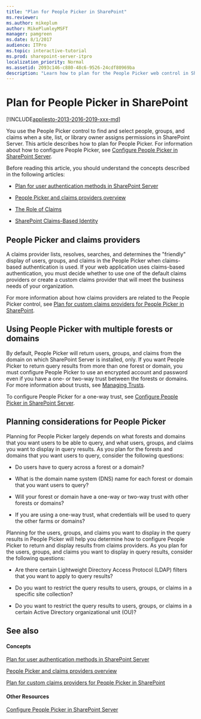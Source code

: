 ```yaml
---
title: "Plan for People Picker in SharePoint"
ms.reviewer: 
ms.author: mikeplum
author: MikePlumleyMSFT
manager: pamgreen
ms.date: 8/1/2017
audience: ITPro
ms.topic: interactive-tutorial
ms.prod: sharepoint-server-itpro
localization_priority: Normal
ms.assetid: 2093c146-c880-48c6-9526-24cdf80969ba
description: "Learn how to plan for the People Picker web control in SharePoint Server."
---
```


# Plan for People Picker in SharePoint

[!INCLUDE[appliesto-2013-2016-2019-xxx-md](../includes/appliesto-2013-2016-2019-xxx-md.md)]
  
You use the People Picker control to find and select people, groups, and claims when a site, list, or library owner assigns permissions in SharePoint Server. This article describes how to plan for People Picker. For information about how to configure People Picker, see [Configure People Picker in SharePoint Server](/previous-versions/office/sharepoint-server-2010/gg602075(v=office.14)).
  
Before reading this article, you should understand the concepts described in the following articles: 
  
- [Plan for user authentication methods in SharePoint Server](../security-for-sharepoint-server/plan-user-authentication.md)
    
- [People Picker and claims providers overview](people-picker-and-claims-providers-overview.md)
    
- [The Role of Claims](https://go.microsoft.com/fwlink/p/?LinkID=208326)
    
- [SharePoint Claims-Based Identity](https://go.microsoft.com/fwlink/p/?LinkID=196647)
    
    
## People Picker and claims providers
<a name="claimproviders"> </a>

A claims provider lists, resolves, searches, and determines the "friendly" display of users, groups, and claims in the People Picker when claims-based authentication is used. If your web application uses claims-based authentication, you must decide whether to use one of the default claims providers or create a custom claims provider that will meet the business needs of your organization.
  
For more information about how claims providers are related to the People Picker control, see [Plan for custom claims providers for People Picker in SharePoint](plan-for-custom-claims-providers-for-people-picker.md).
  
## Using People Picker with multiple forests or domains
<a name="forests"> </a>

By default, People Picker will return users, groups, and claims from the domain on which SharePoint Server is installed, only. If you want People Picker to return query results from more than one forest or domain, you must configure People Picker to use an encrypted account and password even if you have a one- or two-way trust between the forests or domains. For more information about trusts, see [Managing Trusts](https://go.microsoft.com/fwlink/p/?LinkId=207573).
  
To configure People Picker for a one-way trust, see [Configure People Picker in SharePoint Server](/previous-versions/office/sharepoint-server-2010/gg602075(v=office.14)).
  
## Planning considerations for People Picker
<a name="planning"> </a>

Planning for People Picker largely depends on what forests and domains that you want users to be able to query, and what users, groups, and claims you want to display in query results. As you plan for the forests and domains that you want users to query, consider the following questions:
  
- Do users have to query across a forest or a domain?
    
- What is the domain name system (DNS) name for each forest or domain that you want users to query?
    
- Will your forest or domain have a one-way or two-way trust with other forests or domains?
    
- If you are using a one-way trust, what credentials will be used to query the other farms or domains?
    
Planning for the users, groups, and claims you want to display in the query results in People Picker will help you determine how to configure People Picker to return and display results from claims providers. As you plan for the users, groups, and claims you want to display in query results, consider the following questions:
  
- Are there certain Lightweight Directory Access Protocol (LDAP) filters that you want to apply to query results?
    
- Do you want to restrict the query results to users, groups, or claims in a specific site collection?
    
- Do you want to restrict the query results to users, groups, or claims in a certain Active Directory organizational unit (OU)?
    
## See also
<a name="planning"> </a>

#### Concepts

[Plan for user authentication methods in SharePoint Server](../security-for-sharepoint-server/plan-user-authentication.md)
  
[People Picker and claims providers overview](people-picker-and-claims-providers-overview.md)
  
[Plan for custom claims providers for People Picker in SharePoint](plan-for-custom-claims-providers-for-people-picker.md)
#### Other Resources

[Configure People Picker in SharePoint Server](/previous-versions/office/sharepoint-server-2010/gg602075(v=office.14))

